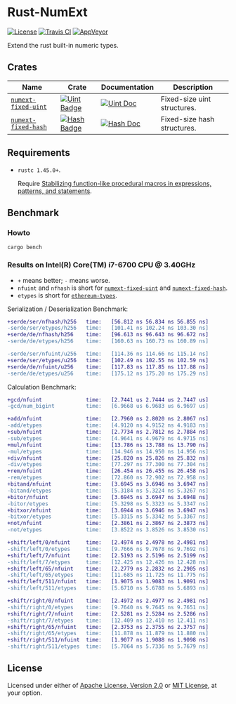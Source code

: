 # Rust-NumExt

[![License]](#license)
[![Travis CI]](https://travis-ci.com/cryptape/rust-numext)
[![AppVeyor]](https://ci.appveyor.com/project/cryptape/rust-numext)

Extend the rust built-in numeric types.

[License]: https://img.shields.io/badge/License-Apache--2.0%20OR%20MIT-blue.svg
[Travis CI]: https://img.shields.io/travis/com/cryptape/rust-numext.svg
[AppVeyor]: https://ci.appveyor.com/api/projects/status/github/cryptape/rust-numext?branch=master&svg=true

## Crates

| Name                   | Crate                                                               | Documentation                                            | Description                 |
| ---------------------- | ------------------------------------------------------------------- | -------------------------------------------------------- | --------------------------- |
| [`numext-fixed-uint`]  | [![Uint Badge]](https://crates.io/crates/numext-fixed-uint)         | [![Uint Doc]](https://docs.rs/numext-fixed-uint)         | Fixed-size uint structures. |
| [`numext-fixed-hash`]  | [![Hash Badge]](https://crates.io/crates/numext-fixed-hash)         | [![Hash Doc]](https://docs.rs/numext-fixed-hash)         | Fixed-size hash structures. |

[`numext-fixed-uint`]: fixed-uint
[`numext-fixed-hash`]: fixed-hash

[Uint Badge]: https://img.shields.io/crates/v/numext-fixed-uint.svg
[Hash Badge]: https://img.shields.io/crates/v/numext-fixed-hash.svg

[Uint Doc]: https://docs.rs/numext-fixed-uint/badge.svg
[Hash Doc]: https://docs.rs/numext-fixed-hash/badge.svg

## Requirements

- `rustc 1.45.0+`.

  Require [Stabilizing function-like procedural macros in expressions, patterns, and statements](https://blog.rust-lang.org/2020/07/16/Rust-1.45.0.html#stabilizing-function-like-procedural-macros-in-expressions-patterns-and-statements).

## Benchmark

### Howto

```
cargo bench
```

### Results on Intel(R) Core(TM) i7-6700 CPU @ 3.40GHz

- `+` means better; `-` means worse.
- `nfuint` and `nfhash` is short for [`numext-fixed-uint`] and [`numext-fixed-hash`].
- `etypes` is short for [`ethereum-types`](https://crates.io/crates/ethereum-types).

Serialization / Deserialization Benchmark:
```diff
+serde/ser/nfhash/h256   time:   [56.812 ns 56.834 ns 56.855 ns]
-serde/ser/etypes/h256   time:   [101.41 ns 102.24 ns 103.30 ns]
+serde/de/nfhash/h256    time:   [96.613 ns 96.643 ns 96.672 ns]
-serde/de/etypes/h256    time:   [160.63 ns 160.73 ns 160.89 ns]

-serde/ser/nfuint/u256   time:   [114.36 ns 114.66 ns 115.14 ns]
+serde/ser/etypes/u256   time:   [102.49 ns 102.55 ns 102.59 ns]
+serde/de/nfuint/u256    time:   [117.83 ns 117.85 ns 117.88 ns]
-serde/de/etypes/u256    time:   [175.12 ns 175.20 ns 175.29 ns]
```

Calculation Benchmark:
```diff
+gcd/nfuint              time:   [2.7441 us 2.7444 us 2.7447 us]
-gcd/num_bigint          time:   [6.9668 us 6.9683 us 6.9697 us]

+add/nfuint              time:   [2.7960 ns 2.8020 ns 2.8067 ns]
-add/etypes              time:   [4.9120 ns 4.9152 ns 4.9183 ns]
+sub/nfuint              time:   [2.7734 ns 2.7812 ns 2.7884 ns]
-sub/etypes              time:   [4.9641 ns 4.9679 ns 4.9715 ns]
+mul/nfuint              time:   [13.786 ns 13.788 ns 13.790 ns]
-mul/etypes              time:   [14.946 ns 14.950 ns 14.956 ns]
+div/nfuint              time:   [25.820 ns 25.826 ns 25.832 ns]
-div/etypes              time:   [77.297 ns 77.300 ns 77.304 ns]
+rem/nfuint              time:   [26.454 ns 26.455 ns 26.458 ns]
-rem/etypes              time:   [72.860 ns 72.902 ns 72.958 ns]
+bitand/nfuint           time:   [3.6945 ns 3.6946 ns 3.6947 ns]
-bitand/etypes           time:   [5.3184 ns 5.3224 ns 5.3267 ns]
+bitor/nfuint            time:   [3.6945 ns 3.6947 ns 3.6948 ns]
-bitor/etypes            time:   [5.3298 ns 5.3323 ns 5.3347 ns]
+bitxor/nfuint           time:   [3.6944 ns 3.6946 ns 3.6947 ns]
-bitxor/etypes           time:   [5.3315 ns 5.3342 ns 5.3367 ns]
+not/nfuint              time:   [2.3861 ns 2.3867 ns 2.3873 ns]
-not/etypes              time:   [3.8522 ns 3.8526 ns 3.8530 ns]

+shift/left/0/nfuint     time:   [2.4974 ns 2.4978 ns 2.4981 ns]
-shift/left/0/etypes     time:   [9.7666 ns 9.7678 ns 9.7692 ns]
+shift/left/7/nfuint     time:   [2.5193 ns 2.5196 ns 2.5199 ns]
-shift/left/7/etypes     time:   [12.425 ns 12.426 ns 12.428 ns]
+shift/left/65/nfuint    time:   [2.2779 ns 2.2832 ns 2.2905 ns]
-shift/left/65/etypes    time:   [11.685 ns 11.725 ns 11.775 ns]
+shift/left/511/nfuint   time:   [1.9075 ns 1.9083 ns 1.9091 ns]
-shift/left/511/etypes   time:   [5.6710 ns 5.6788 ns 5.6893 ns]

+shift/right/0/nfuint    time:   [2.4972 ns 2.4977 ns 2.4981 ns]
-shift/right/0/etypes    time:   [9.7640 ns 9.7645 ns 9.7651 ns]
+shift/right/7/nfuint    time:   [2.5281 ns 2.5284 ns 2.5286 ns]
-shift/right/7/etypes    time:   [12.409 ns 12.410 ns 12.411 ns]
+shift/right/65/nfuint   time:   [2.3753 ns 2.3755 ns 2.3757 ns]
-shift/right/65/etypes   time:   [11.878 ns 11.879 ns 11.880 ns]
+shift/right/511/nfuint  time:   [1.9077 ns 1.9088 ns 1.9098 ns]
-shift/right/511/etypes  time:   [5.7064 ns 5.7336 ns 5.7679 ns]
```

## License

Licensed under either of [Apache License, Version 2.0] or [MIT License], at
your option.

[Apache License, Version 2.0]: LICENSE-APACHE
[MIT License]: LICENSE-MIT
